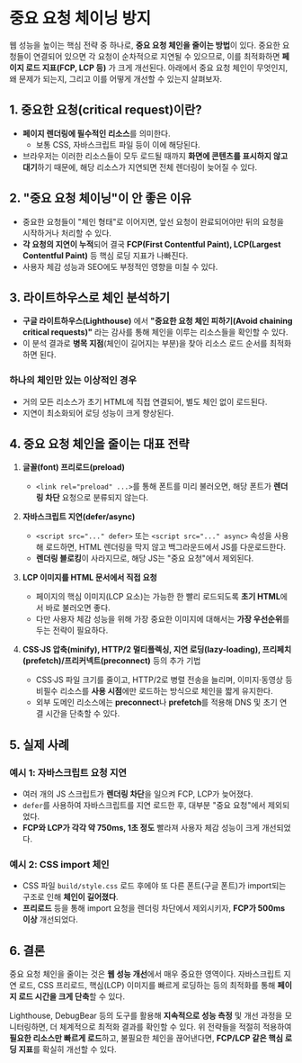 # 중요 요청 체이닝 방지

웹 성능을 높이는 핵심 전략 중 하나로, **중요 요청 체인을 줄이는 방법**이 있다. 중요한 요청들이 연결되어 있으면 각 요청이 순차적으로 지연될 수 있으므로, 이를 최적화하면 **페이지 로드 지표(FCP, LCP 등)** 가 크게 개선된다. 아래에서 중요 요청 체인이 무엇인지, 왜 문제가 되는지, 그리고 이를 어떻게 개선할 수 있는지 살펴보자.

## 1. 중요한 요청(critical request)이란?

- **페이지 렌더링에 필수적인 리소스**를 의미한다.
  - 보통 CSS, 자바스크립트 파일 등이 이에 해당된다.
- 브라우저는 이러한 리소스들이 모두 로드될 때까지 **화면에 콘텐츠를 표시하지 않고 대기**하기 때문에, 해당 리소스가 지연되면 전체 렌더링이 늦어질 수 있다.

## 2. "중요 요청 체이닝"이 안 좋은 이유

- 중요한 요청들이 "체인 형태"로 이어지면, 앞선 요청이 완료되어야만 뒤의 요청을 시작하거나 처리할 수 있다.
- **각 요청의 지연이 누적**되어 결국 **FCP(First Contentful Paint), LCP(Largest Contentful Paint)** 등 핵심 로딩 지표가 나빠진다.
- 사용자 체감 성능과 SEO에도 부정적인 영향을 미칠 수 있다.

## 3. 라이트하우스로 체인 분석하기

- **구글 라이트하우스(Lighthouse)** 에서 **"중요한 요청 체인 피하기(Avoid chaining critical requests)"** 라는 감사를 통해 체인을 이루는 리소스들을 확인할 수 있다.
- 이 분석 결과로 **병목 지점**(체인이 길어지는 부분)을 찾아 리소스 로드 순서를 최적화하면 된다.

### 하나의 체인만 있는 이상적인 경우

- 거의 모든 리소스가 초기 HTML에 직접 연결되어, 별도 체인 없이 로드된다.
- 지연이 최소화되어 로딩 성능이 크게 향상된다.

## 4. 중요 요청 체인을 줄이는 대표 전략

1. **글꼴(font) 프리로드(preload)**

   - `<link rel="preload" ...>`를 통해 폰트를 미리 불러오면, 해당 폰트가 **렌더링 차단** 요청으로 분류되지 않는다.

2. **자바스크립트 지연(defer/async)**

   - `<script src="..." defer>` 또는 `<script src="..." async>` 속성을 사용해 로드하면, HTML 렌더링을 막지 않고 백그라운드에서 JS를 다운로드한다.
   - **렌더링 블로킹**이 사라지므로, 해당 JS는 "중요 요청"에서 제외된다.

3. **LCP 이미지를 HTML 문서에서 직접 요청**

   - 페이지의 핵심 이미지(LCP 요소)는 가능한 한 빨리 로드되도록 **초기 HTML**에서 바로 불러오면 좋다.
   - 다만 사용자 체감 성능을 위해 가장 중요한 이미지에 대해서는 **가장 우선순위**를 두는 전략이 필요하다.

4. **CSS·JS 압축(minify), HTTP/2 멀티플렉싱, 지연 로딩(lazy-loading), 프리페치(prefetch)/프리커넥트(preconnect)** 등의 추가 기법
   - CSS·JS 파일 크기를 줄이고, HTTP/2로 병렬 전송을 늘리며, 이미지·동영상 등 비필수 리소스를 **사용 시점**에만 로드하는 방식으로 체인을 짧게 유지한다.
   - 외부 도메인 리소스에는 **preconnect**나 **prefetch**를 적용해 DNS 및 초기 연결 시간을 단축할 수 있다.

## 5. 실제 사례

### 예시 1: 자바스크립트 요청 지연

- 여러 개의 JS 스크립트가 **렌더링 차단**을 일으켜 FCP, LCP가 늦어졌다.
- `defer`를 사용하여 자바스크립트를 지연 로드한 후, 대부분 "중요 요청"에서 제외되었다.
- **FCP와 LCP가 각각 약 750ms, 1초 정도** 빨라져 사용자 체감 성능이 크게 개선되었다.

### 예시 2: CSS import 체인

- CSS 파일 `build/style.css` 로드 후에야 또 다른 폰트(구글 폰트)가 import되는 구조로 인해 **체인이 길어졌다**.
- **프리로드** 등을 통해 import 요청을 렌더링 차단에서 제외시키자, **FCP가 500ms 이상** 개선되었다.

## 6. 결론

중요 요청 체인을 줄이는 것은 **웹 성능 개선**에서 매우 중요한 영역이다. 자바스크립트 지연 로드, CSS 프리로드, 핵심(LCP) 이미지를 빠르게 로딩하는 등의 최적화를 통해 **페이지 로드 시간을 크게 단축**할 수 있다.

Lighthouse, DebugBear 등의 도구를 활용해 **지속적으로 성능 측정** 및 개선 과정을 모니터링하면, 더 체계적으로 최적화 결과를 확인할 수 있다.
위 전략들을 적절히 적용하여 **필요한 리소스만 빠르게 로드**하고, 불필요한 체인을 끊어낸다면, **FCP/LCP 같은 핵심 로딩 지표**를 확실히 개선할 수 있다.
